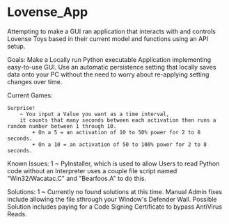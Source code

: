 # Lovense_App
Attempting to make a GUI ran application that interacts with and controls Lovense Toys based in their current model and functions using an API setup.


Goals:
    Make a Locally run Python executable Application implementing easy-to-use GUI.
    Use an automatic persistence setting that locally saves data onto your PC without the need to worry about re-applying setting changes over time.



Current Games:
    
    Surprise!
        ~ You input a Value you want as a time interval, 
        it counts that many seconds between each activation then runs a random number between 1 through 10.
            + On a 5 = an activation of 10 to 50% power for 2 to 8 seconds.
            + On a 10 = an activation of 50 to 100% power for 2 to 8 seconds.




Known Issues:
    1 ~ PyInstaller, which is used to allow Users to read Python code without an Interpreter uses a couple file script named "Win32/Wacatac.C" and "Bearfoos.A" to do this.


Solutions:
    1 ~ Currently no found solutions at this time. Manual Admin fixes include allowing the file sthrough your Window's Defender Wall. Possible Solution includes paying for a Code Signing Certificate to bypass                  AntiVirus Reads.
